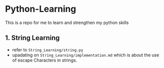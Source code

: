 # Python-Learning
This is a repo for me to learn and strengthen my python skills

## **1. String Learning**
- refer to `String_Learning/string.py`
- upadating on `String_Learning/implementation.md` which is about the use of escape Characters in strings.

